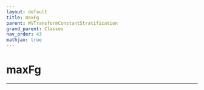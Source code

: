 ```yaml
---
layout: default
title: maxFg
parent: WVTransformConstantStratification
grand_parent: Classes
nav_order: 43
mathjax: true
---
```


#  maxFg




---

